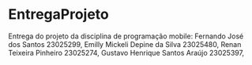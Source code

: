 # EntregaProjeto
Entrega do projeto da disciplina de programação mobile: 
Fernando José dos Santos 23025299,
Emilly Mickeli Depine da Silva 23025480,
Renan Teixeira Pinheiro 23025274,
Gustavo Henrique Santos Araújo 23025397,
